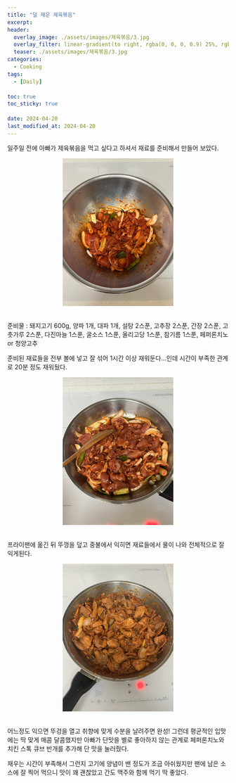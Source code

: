 ```yaml
---
title: "덜 재운 제육볶음"
excerpt:
header:
  overlay_image: ./assets/images/제육볶음/3.jpg
  overlay_filter: linear-gradient(to right, rgba(0, 0, 0, 0.9) 25%, rgba(0, 0, 0, 0))
  teaser: ./assets/images/제육볶음/3.jpg
categories:
  - Cooking
tags:
  - [Daily]

toc: true
toc_sticky: true

date: 2024-04-20
last_modified_at: 2024-04-20
---
```


일주일 전에 아빠가 제육볶음을 먹고 싶다고 하셔서 재료를 준비해서 만들어 보았다.

<div style="text-align : center;"><img style="width: 50%;" src="/assets/images/제육볶음/2.jpg"/></div>
<br/>

준비물 : 돼지고기 600g, 양파 1개, 대파 1개, 설탕 2스푼, 고추장 2스푼, 간장 2스푼, 고춧가루 2스푼, 다진마늘 1스푼, 굴소스 1스푼, 올리고당 1스푼, 참기름 1스푼, 페퍼론치노 or 청양고추

준비된 재료들을 전부 볼에 넣고 잘 섞어 1시간 이상 재워둔다...인데 시간이 부족한 관계로 20분 정도 재워뒀다.

<div style="text-align : center;"><img style="width: 50%;" src="/assets/images/제육볶음/1.jpg"/></div>
<br/>

프라이팬에 옮긴 뒤 뚜껑을 덮고 중불에서 익히면 재료들에서 물이 나와 전체적으로 잘 익게된다.

<div style="text-align : center;"><img style="width: 50%;" src="/assets/images/제육볶음/3.jpg"/></div>
<br/>

어느정도 익으면 뚜겅을 열고 취향에 맞게 수분을 날려주면 완성! 그런데 평균적인 입맛에는 딱 맞게 매콤 달콤했지만 아빠가 단맛을 별로 좋아하지 않는 관계로 페퍼론치노와 치킨 스톡 큐브 반개를 추가해 단 맛을 눌러줬다.

재우는 시간이 부족해서 그런지 고기에 양념이 밴 정도가 조금 아쉬웠지만 팬에 남은 소스에 잘 찍어 먹으니 맛이 꽤 괜찮았고 간도 맥주와 함께 먹기 딱 좋았다.

